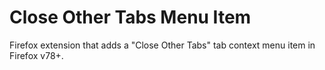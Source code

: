 # Close Other Tabs Menu Item
Firefox extension that adds a "Close Other Tabs" tab context menu item in Firefox v78+.
